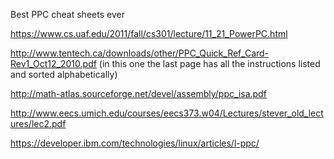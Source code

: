 Best PPC cheat sheets ever

https://www.cs.uaf.edu/2011/fall/cs301/lecture/11_21_PowerPC.html 

http://www.tentech.ca/downloads/other/PPC_Quick_Ref_Card-Rev1_Oct12_2010.pdf   (in this one the last page has all the instructions listed and sorted  alphabetically)

http://math-atlas.sourceforge.net/devel/assembly/ppc_isa.pdf 

http://www.eecs.umich.edu/courses/eecs373.w04/Lectures/stever_old_lectures/lec2.pdf 

https://developer.ibm.com/technologies/linux/articles/l-ppc/ 
